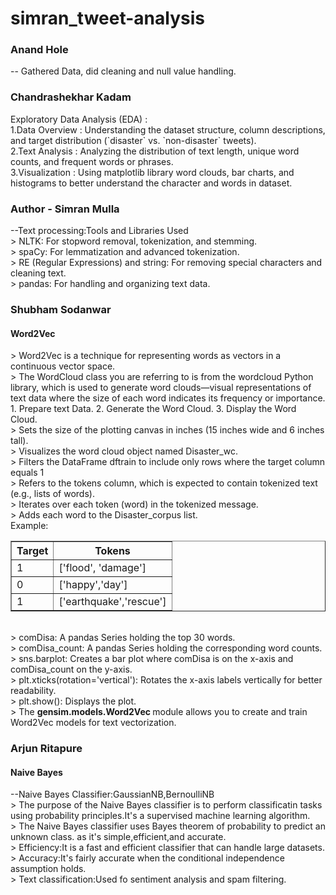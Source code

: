 # simran_tweet-analysis
<h3> Anand Hole </h3>
<p> -- Gathered Data, did cleaning and null value handling.<br> </p>

<h3> Chandrashekhar Kadam </h3>
<P>
Exploratory Data Analysis (EDA) : <br>
1.Data Overview : Understanding the dataset structure, column descriptions, and target distribution (`disaster` vs. `non-disaster` tweets).<br>
2.Text Analysis : Analyzing the distribution of text length, unique word counts, and frequent words or phrases. <br>
3.Visualization : Using matplotlib library word clouds, bar charts, and histograms to better understand the character and words in dataset.<br>
</p>

<h3>Author - Simran Mulla</h3>
<p> --Text processing:Tools and Libraries Used<br>
    > NLTK: For stopword removal, tokenization, and stemming.<br>
    > spaCy: For lemmatization and advanced tokenization.<br>
    > RE (Regular Expressions) and string: For removing special characters and cleaning text.<br>
    > pandas: For handling and organizing text data.<br>
    </p>

<h3> Shubham Sodanwar </h3>
<h4> Word2Vec </h4>
<p>
    > Word2Vec is a technique for representing words as vectors in a continuous vector space. <br>
    > The WordCloud class you are referring to is from the wordcloud Python library, which is used to generate word clouds—visual representations of text data where the size of each word indicates its frequency or importance.
        1. Prepare text Data.
        2. Generate the Word Cloud.
        3. Display the Word Cloud.<br>
    > Sets the size of the plotting canvas in inches (15 inches wide and 6 inches tall).<br>
    > Visualizes the word cloud object named Disaster_wc.<br>
    > Filters the DataFrame dftrain to include only rows where the target column equals 1<br>
    > Refers to the tokens column, which is expected to contain tokenized text (e.g., lists of words).<br>
    > Iterates over each token (word) in the tokenized message.<br>
    > Adds each word to the Disaster_corpus list.<br>
    Example:<br> 
    <table border="1">
        <tr>
            <th> Target </th>
            <th> Tokens </th>
        </tr>
        <tr>
            <td> 1 </td>
            <td> ['flood', 'damage'] </td>
        </tr>
        <tr>
            <td> 0 </td>
            <td> ['happy','day'] </td>
        </tr>
        <tr>
            <td> 1 </td>
            <td> ['earthquake','rescue'] </td>
        </tr>
    </table><br>
    > comDisa: A pandas Series holding the top 30 words.<br>
    > comDisa_count: A pandas Series holding the corresponding word counts.<br>
    > sns.barplot: Creates a bar plot where comDisa is on the x-axis and comDisa_count on the y-axis.<br>
    > plt.xticks(rotation='vertical'): Rotates the x-axis labels vertically for better readability.<br>
    > plt.show(): Displays the plot.<br>
    > The <b> gensim.models.Word2Vec </b> module allows you to create and train Word2Vec models for text vectorization.<br>
    
</p>

<h3> Arjun Ritapure </h3>
<h4> Naive Bayes </h4>
<p>
--Naive Bayes Classifier:GaussianNB,BernoulliNB<br>
> The purpose of the Naive Bayes classifier is to perform classificatin tasks using probability principles.It's a supervised machine learning algorithm.<br>
> The Naive Bayes classifier uses Bayes theorem of probability to predict an unknown class. as it's simple,efficient,and accurate.<br>
> Efficiency:It is a fast and efficient classifier that can handle large datasets.<br>
> Accuracy:It's fairly accurate when the conditional independence assumption holds.<br>
> Text classification:Used fo sentiment analysis and spam filtering.<br> 
<p>


